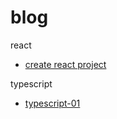 # blog
react
+ [create react project](https://github.com/codeyusan/blog/issues/2)

typescript
+ [typescript-01](https://github.com/codeyusan/blog/issues/1)

